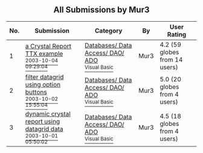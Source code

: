 ﻿<div align="center">

## All Submissions by Mur3

</div>

No.  | Submission | Category | By   | User Rating
---- | ---------- | -------- | ---- | -----------
1 | [a Crystal Report TTX example<br /><sup>2003-10-04 09:29:04</sup>](https://github.com/Planet-Source-Code/mur3-a-crystal-report-ttx-example__1-48993) | [Databases/ Data Access/ DAO/ ADO<br /><sup>Visual Basic</sup>](../ByCategory/databases-data-access-dao-ado__1-6.md) | Mur3 | 4.2 (59 globes from 14 users)
2 | [filter datagrid using option buttons<br /><sup>2003-10-02 15:55:04</sup>](https://github.com/Planet-Source-Code/mur3-filter-datagrid-using-option-buttons__1-48963) | [Databases/ Data Access/ DAO/ ADO<br /><sup>Visual Basic</sup>](../ByCategory/databases-data-access-dao-ado__1-6.md) | Mur3 | 5.0 (20 globes from 4 users)
3 | [dynamic crystal report  using datagrid data<br /><sup>2003-10-01 05:50:02</sup>](https://github.com/Planet-Source-Code/mur3-dynamic-crystal-report-using-datagrid-data__1-48928) | [Databases/ Data Access/ DAO/ ADO<br /><sup>Visual Basic</sup>](../ByCategory/databases-data-access-dao-ado__1-6.md) | Mur3 | 4.5 (18 globes from 4 users)

